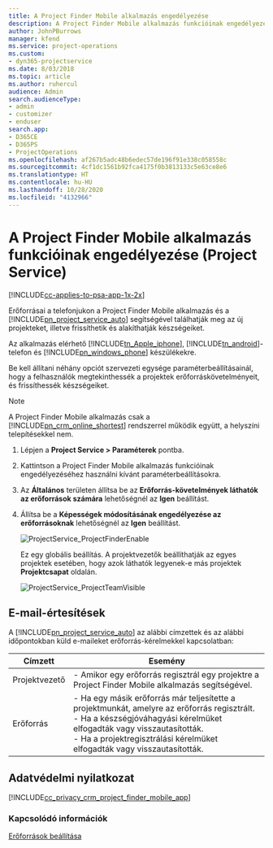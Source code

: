 ```yaml
---
title: A Project Finder Mobile alkalmazás engedélyezése
description: A Project Finder Mobile alkalmazás funkcióinak engedélyezése a Project Service szolgáltatásban
author: JohnPBurrows
manager: kfend
ms.service: project-operations
ms.custom:
- dyn365-projectservice
ms.date: 8/03/2018
ms.topic: article
ms.author: ruhercul
audience: Admin
search.audienceType:
- admin
- customizer
- enduser
search.app:
- D365CE
- D365PS
- ProjectOperations
ms.openlocfilehash: af267b5adc48b6edec57de196f91e338c058558c
ms.sourcegitcommit: 4cf1dc1561b92fca4175f0b3813133c5e63ce8e6
ms.translationtype: HT
ms.contentlocale: hu-HU
ms.lasthandoff: 10/28/2020
ms.locfileid: "4132966"
---
```

# <a name="enable-project-finder-mobile-app-features-project-service"></a>A Project Finder Mobile alkalmazás funkcióinak engedélyezése (Project Service)

[!INCLUDE[cc-applies-to-psa-app-1x-2x](../includes/cc-applies-to-psa-app-1x-2x.md)]

Erőforrásai a telefonjukon a Project Finder Mobile alkalmazás és a [!INCLUDE[pn_project_service_auto](../includes/pn-project-service-auto.md)] segítségével találhatják meg az új projekteket, illetve frissíthetik és alakíthatják készségeiket.  
  
 Az alkalmazás elérhető [!INCLUDE[tn_Apple_iphone](../includes/tn-apple-iphone.md)], [!INCLUDE[tn_android](../includes/tn-android.md)]-telefon és [!INCLUDE[pn_windows_phone](../includes/pn-windows-phone.md)] készülékekre.  
  
 Be kell állítani néhány opciót szervezeti egysége paraméterbeállításainál, hogy a felhasználók megtekinthessék a projektek erőforráskövetelményeit, és frissíthessék készségeiket.  
  
> [!NOTE]
>  A Project Finder Mobile alkalmazás csak a [!INCLUDE[pn_crm_online_shortest](../includes/pn-crm-online-shortest.md)] rendszerrel működik együtt, a helyszíni telepítésekkel nem.  
  
1. Lépjen a **Project Service > Paraméterek** pontba.  
  
2. Kattintson a Project Finder Mobile alkalmazás funkcióinak engedélyezéséhez használni kívánt paraméterbeállításokra.  
  
3. Az **Általános** területen állítsa be az **Erőforrás-követelmények láthatók az erőforrások számára** lehetőségnél az **Igen** beállítást.  
  
4. Állítsa be a **Képességek módosításának engedélyezése az erőforrásoknak** lehetőségnél az **Igen** beállítást.  
  
   ![ProjectService_ProjectFinderEnable](../psa/media/project-service-project-finder-enable.png "ProjectService_ProjectFinderEnable")  
  
   Ez egy globális beállítás. A projektvezetők beállíthatják az egyes projektek esetében, hogy azok láthatók legyenek-e más projektek **Projektcsapat** oldalán.  
  
   ![ProjectService_ProjectTeamVisible](../psa/media/project-service-project-team-visible.png "ProjectService_ProjectTeamVisible")  
  
## <a name="email-notifications"></a>E-mail-értesítések  
 A [!INCLUDE[pn_project_service_auto](../includes/pn-project-service-auto.md)] az alábbi címzettek és az alábbi időpontokban küld e-maileket erőforrás-kérelmekkel kapcsolatban:  
  
|Címzett|Esemény|  
|---------------|-----------|  
|Projektvezető|-   Amikor egy erőforrás regisztrál egy projektre a Project Finder Mobile alkalmazás segítségével.|  
|Erőforrás|-   Ha egy másik erőforrás már teljesítette a projektmunkát, amelyre az erőforrás regisztrált.<br />-   Ha a készségjóváhagyási kérelmüket elfogadták vagy visszautasították.<br />-   Ha a projektregisztrálási kérelmüket elfogadták vagy visszautasították.|  
  
## <a name="privacy-notice"></a>Adatvédelmi nyilatkozat  
 [!INCLUDE[cc_privacy_crm_project_finder_mobile_app](../includes/cc-privacy-crm-project-finder-mobile-app.md)]  
  
### <a name="see-also"></a>Kapcsolódó információk  
 [Erőforrások beállítása](../psa/set-up-resources.md)
